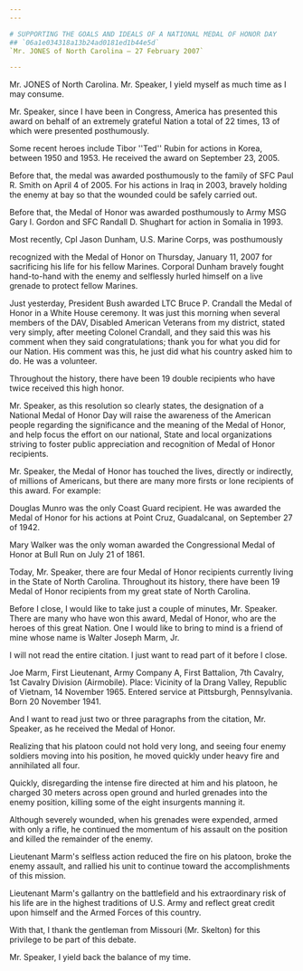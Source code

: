 ```yaml
---
---

# SUPPORTING THE GOALS AND IDEALS OF A NATIONAL MEDAL OF HONOR DAY
## `06a1e034318a13b24ad0181ed1b44e5d`
`Mr. JONES of North Carolina — 27 February 2007`

---
```



Mr. JONES of North Carolina. Mr. Speaker, I yield myself as much time 
as I may consume.

Mr. Speaker, since I have been in Congress, America has presented 
this award on behalf of an extremely grateful Nation a total of 22 
times, 13 of which were presented posthumously.

Some recent heroes include Tibor ''Ted'' Rubin for actions in Korea, 
between 1950 and 1953. He received the award on September 23, 2005.

Before that, the medal was awarded posthumously to the family of SFC 
Paul R. Smith on April 4 of 2005. For his actions in Iraq in 2003, 
bravely holding the enemy at bay so that the wounded could be safely 
carried out.

Before that, the Medal of Honor was awarded posthumously to Army MSG 
Gary I. Gordon and SFC Randall D. Shughart for action in Somalia in 
1993.

Most recently, Cpl Jason Dunham, U.S. Marine Corps, was posthumously


recognized with the Medal of Honor on Thursday, January 11, 2007 for 
sacrificing his life for his fellow Marines. Corporal Dunham bravely 
fought hand-to-hand with the enemy and selflessly hurled himself on a 
live grenade to protect fellow Marines.

Just yesterday, President Bush awarded LTC Bruce P. Crandall the 
Medal of Honor in a White House ceremony. It was just this morning when 
several members of the DAV, Disabled American Veterans from my 
district, stated very simply, after meeting Colonel Crandall, and they 
said this was his comment when they said congratulations; thank you for 
what you did for our Nation. His comment was this, he just did what his 
country asked him to do. He was a volunteer.

Throughout the history, there have been 19 double recipients who have 
twice received this high honor.

Mr. Speaker, as this resolution so clearly states, the designation of 
a National Medal of Honor Day will raise the awareness of the American 
people regarding the significance and the meaning of the Medal of 
Honor, and help focus the effort on our national, State and local 
organizations striving to foster public appreciation and recognition of 
Medal of Honor recipients.

Mr. Speaker, the Medal of Honor has touched the lives, directly or 
indirectly, of millions of Americans, but there are many more firsts or 
lone recipients of this award. For example:

Douglas Munro was the only Coast Guard recipient. He was awarded the 
Medal of Honor for his actions at Point Cruz, Guadalcanal, on September 
27 of 1942.

Mary Walker was the only woman awarded the Congressional Medal of 
Honor at Bull Run on July 21 of 1861.

Today, Mr. Speaker, there are four Medal of Honor recipients 
currently living in the State of North Carolina. Throughout its 
history, there have been 19 Medal of Honor recipients from my great 
state of North Carolina.

Before I close, I would like to take just a couple of minutes, Mr. 
Speaker. There are many who have won this award, Medal of Honor, who 
are the heroes of this great Nation. One I would like to bring to mind 
is a friend of mine whose name is Walter Joseph Marm, Jr.

I will not read the entire citation. I just want to read part of it 
before I close.

Joe Marm, First Lieutenant, Army Company A, First Battalion, 7th 
Cavalry, 1st Cavalry Division (Airmobile). Place: Vicinity of la Drang 
Valley, Republic of Vietnam, 14 November 1965. Entered service at 
Pittsburgh, Pennsylvania. Born 20 November 1941.

And I want to read just two or three paragraphs from the citation, 
Mr. Speaker, as he received the Medal of Honor.

Realizing that his platoon could not hold very long, and seeing four 
enemy soldiers moving into his position, he moved quickly under heavy 
fire and annihilated all four.

Quickly, disregarding the intense fire directed at him and his 
platoon, he charged 30 meters across open ground and hurled grenades 
into the enemy position, killing some of the eight insurgents manning 
it.

Although severely wounded, when his grenades were expended, armed 
with only a rifle, he continued the momentum of his assault on the 
position and killed the remainder of the enemy.

Lieutenant Marm's selfless action reduced the fire on his platoon, 
broke the enemy assault, and rallied his unit to continue toward the 
accomplishments of this mission.

Lieutenant Marm's gallantry on the battlefield and his extraordinary 
risk of his life are in the highest traditions of U.S. Army and reflect 
great credit upon himself and the Armed Forces of this country.

With that, I thank the gentleman from Missouri (Mr. Skelton) for this 
privilege to be part of this debate.

Mr. Speaker, I yield back the balance of my time.